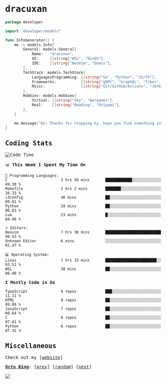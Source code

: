 <!-- Banner -->
<!--
<img src="https://i.imgur.com/mz4ym1F.png" style="max-height:550px"/>
-->


<samp>
	
<!-- Coded Intro -->
	
# dracuxan

```go
package developer

import "developer/models"

func InfoGenerator() {
	me := models.Info{
		General: models.General{
			Name:   "dracuxan",
			OS:     []string{"WSL", "NixOS"},
			IDE:    []string{"NeoVim", "Emacs"},
		},
		TechStack: models.TechStack{
			LanguagesProgramming: []string{"Go", "Python", "JS/TS"},
			Frameworks: 	      []string{"gRPC", "GraphQL", "fiber", "flask", "React.js", "Next.js"},
			Misic:                []string{"Git/GitHub/Actions", "Jenkins", "Docker"},
		},
		Hobbies: models.Hobbies{
			Virtual: []string{"Sky", "Wargames"},
			Real:    []string{"Reading", "Origami"},
		},		
	}

	me.message("Hi! Thanks for stopping by, hope you find something interesting!") 
}
```

## Coding Stats


<!--START_SECTION:waka-->
![Code Time](http://img.shields.io/badge/Code%20Time-371%20hrs%2048%20mins-blue)

📊 **This Week I Spent My Time On** 

```text
💬 Programming Languages: 
C                        3 hrs 50 mins       ████████████░░░░░░░░░░░░░   49.38 % 
Makefile                 2 hrs 2 mins        ███████░░░░░░░░░░░░░░░░░░   26.33 % 
i3config                 46 mins             ██░░░░░░░░░░░░░░░░░░░░░░░   09.91 % 
Python                   28 mins             ██░░░░░░░░░░░░░░░░░░░░░░░   06.03 % 
Lua                      23 mins             █░░░░░░░░░░░░░░░░░░░░░░░░   04.96 % 

🔥 Editors: 
Neovim                   7 hrs 38 mins       █████████████████████████   98.53 % 
Unknown Editor           6 mins              ░░░░░░░░░░░░░░░░░░░░░░░░░   01.47 % 

💻 Operating System: 
Linux                    7 hrs 15 mins       ███████████████████████░░   93.52 % 
WSL                      30 mins             ██░░░░░░░░░░░░░░░░░░░░░░░   06.48 % 
```

**I Mostly Code in Go** 

```text
TypeScript               9 repos             ███░░░░░░░░░░░░░░░░░░░░░░   11.11 % 
HTML                     8 repos             ██░░░░░░░░░░░░░░░░░░░░░░░   09.88 % 
JavaScript               7 repos             ██░░░░░░░░░░░░░░░░░░░░░░░   08.64 % 
C                        6 repos             ██░░░░░░░░░░░░░░░░░░░░░░░   07.41 % 
Python                   6 repos             ██░░░░░░░░░░░░░░░░░░░░░░░   07.41 % 
```




<!--END_SECTION:waka-->

## Miscellaneous

Check out my [[website](https://bynisarg.in/)]

[**Octo Ring**](https://octo-ring.com/):
[[prev](https://octo-ring.com/p/dracuxan/prev)]  [[random](https://octo-ring.com/p/dracuxan/random)]  [[next](https://octo-ring.com/p/dracuxan/next)]

![](https://komarev.com/ghpvc/?username=dracuxan&style=flat-square)

</samp>
